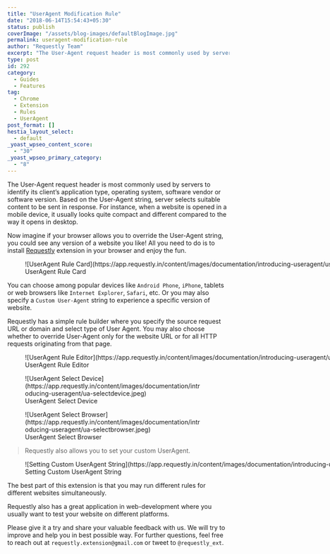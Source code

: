 ```yaml
---
title: "UserAgent Modification Rule"
date: "2018-06-14T15:54:43+05:30"
status: publish
coverImage: "/assets/blog-images/defaultBlogImage.jpg"
permalink: useragent-modification-rule
author: "Requestly Team"
excerpt: "The User-Agent request header is most commonly used by servers to identify its client’s application type, operating system, software vendor or software version. Based on the User-Agent string, server selects suitable content to be sent in response. For instance, when a website is opened in a mobile device, it usually looks quite compact and different compared to the way it opens in desktop."
type: post
id: 292
category:
  - Guides
  - Features
tag:
  - Chrome
  - Extension
  - Rules
  - UserAgent
post_format: []
hestia_layout_select:
  - default
_yoast_wpseo_content_score:
  - "30"
_yoast_wpseo_primary_category:
  - "8"
---
```


The User-Agent request header is most commonly used by servers to identify its client’s application type, operating system, software vendor or software version. Based on the User-Agent string, server selects suitable content to be sent in response. For instance, when a website is opened in a mobile device, it usually looks quite compact and different compared to the way it opens in desktop.

Now imagine if your browser allows you to override the User-Agent string, you could see any version of a website you like! All you need to do is to install<span> </span>[Requestly](https://www.requestly.in/)<span> </span>extension in your browser and enjoy the fun.

<figure class="wp-caption aligncenter" style="width: 1597px">![UserAgent Rule Card](https://app.requestly.in/content/images/documentation/introducing-useragent/useragent-card-highlighted.jpeg)<figcaption class="wp-caption-text">UserAgent Rule Card</figcaption></figure>

You can choose among popular devices like `Android Phone`, `iPhone`, tablets or web browsers like `Internet Explorer`, `Safari`, etc. Or you may also specify a `Custom User-Agent` string to experience a specific version of website.

Requestly has a simple rule builder where you specify the source request URL or domain and select type of User Agent. You may also choose whether to override User-Agent only for the website URL or for all HTTP requests originating from that page.

<figure class="wp-caption aligncenter" style="width: 1356px">![UserAgent Rule Editor](https://app.requestly.in/content/images/documentation/introducing-useragent/useragent-ruleeditor.jpeg)<figcaption class="wp-caption-text">UserAgent Rule Editor</figcaption></figure>

<figure class="wp-caption aligncenter" style="width: 401px">![UserAgent Select Device](https://app.requestly.in/content/images/documentation/introducing-useragent/ua-selectdevice.jpeg)<figcaption class="wp-caption-text">UserAgent Select Device</figcaption></figure>

<figure class="wp-caption aligncenter" style="width: 402px">![UserAgent Select Browser](https://app.requestly.in/content/images/documentation/introducing-useragent/ua-selectbrowser.jpeg)<figcaption class="wp-caption-text">UserAgent Select Browser</figcaption></figure>

> Requestly also allows you to set your custom UserAgent.

<figure class="wp-caption aligncenter" style="width: 1169px">![Setting Custom UserAgent String](https://app.requestly.in/content/images/documentation/introducing-useragent/ua-custom.jpeg)<figcaption class="wp-caption-text">Setting Custom UserAgent String</figcaption></figure>

The best part of this extension is that you may run different rules for different websites simultaneously.

Requestly also has a great application in web-development where you usually want to test your website on different platforms.

Please give it a try and share your valuable feedback with us. We will try to improve and help you in best possible way. For further questions, feel free to reach out at<span> </span>`requestly.extension@gmail.com`<span> </span>or tweet to<span> </span>`@requestly_ext`.
